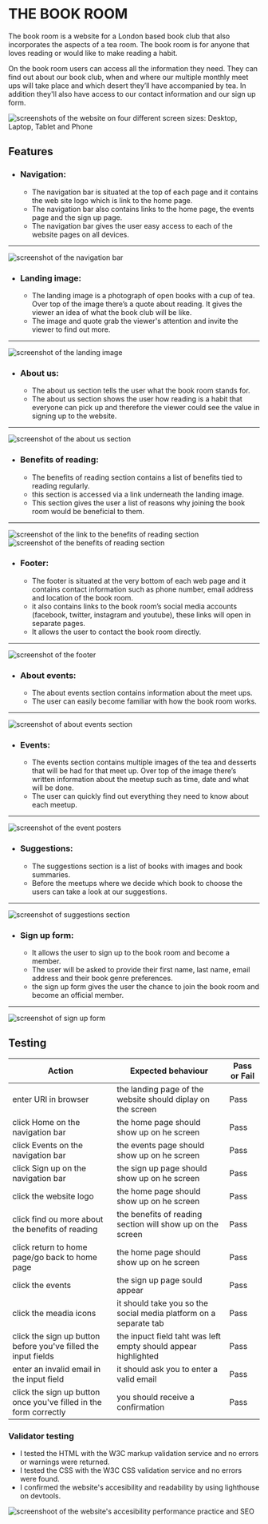 # THE BOOK ROOM

The book room is a website for a London based book club that also incorporates the aspects of a tea room. The book room is for anyone that loves reading or would like to make reading a habit.

On the book room  users can access all the information they need. They can find out about our book club, when and where our multiple monthly meet ups will take place  and which desert they’ll have accompanied by tea. In addition they'll also have access to our contact information and our sign up form.

![screenshots of the website on four different screen sizes: Desktop, Laptop, Tablet and Phone](assets/images/Screenshot%20(6).png)

## Features

- ### Navigation:
    - The navigation bar is situated at the top of each page and it contains the web site logo which is link to the home page.
    - The navigation bar also contains links to the home page, the events page and the sign up page.
    - The navigation bar gives the user easy access to each of the website pages on all devices.
***
![screenshot of the navigation bar](assets/images/Screenshot%20(12).png)

- ### Landing image:
    - The landing image is a photograph of open books with a cup of tea. Over top of the image there’s a quote about reading. It gives the viewer an idea of what the book club will be like.
    - The image and quote grab the viewer's attention and invite the viewer to find out more. 
***
![screenshot of the landing image](assets/images/Screenshot%20(15).png)

- ### About us:
    - The about us section tells the user what the book room stands for. 
    - The about us section  shows the user how reading is a habit that everyone can pick up and therefore the viewer could see the value in signing up to the website.
***
![screenshot of the about us section](assets/images/Screenshot%20(13).png)

- ### Benefits of reading:
    - The benefits of reading section contains a list of benefits tied to reading regularly.
    - this section is accessed via a link underneath the landing image.
    - This section gives the user a list of reasons why joining the book room would be beneficial to them.
***
![screenshot of the link to the benefits of reading section ](assets/images/Screenshot%20(14).png)
![screenshot of the benefits of reading section](assets/images/Screenshot%20(18).png)


- ### Footer:
    - The footer is situated at the very bottom  of each web page and it contains contact information such as phone number, email address and location of the book room.
    - it also contains links to the book room’s social media accounts (facebook, twitter, instagram and youtube), these links will open in separate pages.
    - It allows the user to contact the book room directly.
***
![screenshot of the footer](assets/images/Screenshot%20(17).png)

- ### About events:
    - The about events section contains information about the meet ups.
    - The user can easily become familiar with how the book room works.
***
![screenshot of about events section](assets/images/Screenshot%20(16).png)

- ### Events:
    - The events section contains multiple images of the tea and desserts that will be had for that meet up. Over top of the image there’s written information about the meetup such as time, date and what will be done.
    - The user can quickly find out everything they need to know about each meetup.
***
![screenshot of the event posters](assets/images/Screenshot%20(19).png)

- ### Suggestions:
    - The suggestions section is a list of books with images and book summaries.
    - Before the meetups where we decide which book to choose the users can take a look at our suggestions.
***
![screenshot of suggestions section](assets/images/Screenshot%20(20).png)

- ### Sign up form:
    - It allows the user to sign up to the book room and become a member.
    - The user will be asked to provide their first name, last name, email address and their book genre preferences.
    - the sign up form gives the user the chance to join the book room and become an official member.
***
![screenshot of sign up form](assets/images/Screenshot%20(21).png)

## Testing
| Action | Expected behaviour | Pass or Fail |
|---|---|---|
| enter URl in browser | the landing page of the website should diplay on the screen | Pass |
| click Home on the navigation bar | the home page should show up on he screen | Pass |
| click Events on the navigation bar | the events page should show up on he screen | Pass |
| click Sign up on the navigation bar | the sign up page should show up on he screen | Pass |
| click the website logo | the home page should show up on he screen | Pass|
| click find ou more about the benefits of reading | the benefits of reading section will show up on the screen | Pass |
| click return to home page/go back to home page | the home page should show up on he screen | Pass |
| click the events | the sign up page sould appear | Pass |
| click the meadia icons | it should take you so the social media platform on a separate tab | Pass |
| click the sign up button before you've filled the input fields | the inpuct field taht was left empty should appear highlighted | Pass|
| enter an invalid email in the input field | it should ask you to enter a valid email | Pass |
| click the sign up button once you've filled in the form correctly | you should receive a confirmation | Pass |

### Validator testing
- I tested the  HTML with the W3C markup validation service and no errors or warnings were returned.
- I tested the CSS with the W3C CSS validation service and no errors were found.
- I confirmed the website's accesibility and readability by using lighthouse on devtools.

![screenshoot of the website's accesibility performance practice and SEO](assets/images/Screenshot%20(22).png)

